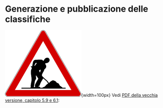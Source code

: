 # Generazione e pubblicazione delle classifiche

![Lavori in corso](../../img/lavori_in_corso.png){width=100px}
Vedi [PDF della vecchia versione, capitolo 5.9 e 6.1](../../gestione_gara_org/inc/Istruzioni_OL_einzel_per_TMO_v2_4.pdf): 
